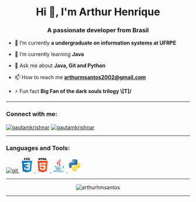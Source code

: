 <h1 align="center">Hi 👋, I'm Arthur Henrique</h1>
<h3 align="center">A passionate developer from Brasil</h3>

- 🔭 I’m currently **a undergraduate on information systems at UFRPE**

- 🌱 I’m currently learning **Java**

- 💬 Ask me about **Java, Git and Python**

- 📫 How to reach me **arthurmsantos2002@gmail.com**

- ⚡ Fun fact **Big Fan of the dark souls trilogy \\[T]/**

-----

<h3 align="left">Connect with me:</h3>
<p align="left">
<a href="https://www.linkedin.com/in/arthur-henrique-martins-santos/" target="blank"><img align="center" src="https://raw.githubusercontent.com/rahuldkjain/github-profile-readme-generator/master/src/images/icons/Social/linked-in-alt.svg" alt="gautamkrishnar" height="30" width="40" /></a>
<a href="https://www.instagram.com/arth.mrtns/" target="blank"><img align="center" src="https://raw.githubusercontent.com/rahuldkjain/github-profile-readme-generator/master/src/images/icons/Social/instagram.svg" alt="gautamkrishnar" height="30" width="40" /></a>

 -----
 
<h3 align="left">Languages and Tools:</h3>
<p align="left"> <a href="https://git-scm.com/" target="_blank" rel="noreferrer"> <img src="https://www.vectorlogo.zone/logos/git-scm/git-scm-icon.svg" alt="git" width="40" height="40"/> </a>  <a href="https://www.w3schools.com/css/" target="_blank" rel="noreferrer"> <img src="https://raw.githubusercontent.com/devicons/devicon/master/icons/css3/css3-original-wordmark.svg" alt="css3" width="40" height="40"/> </a> <a href="https://www.w3.org/html/" target="_blank" rel="noreferrer"> <img src="https://raw.githubusercontent.com/devicons/devicon/master/icons/html5/html5-original-wordmark.svg" alt="html5" width="40" height="40"/> </a> <a href="https://www.java.com" target="_blank" rel="noreferrer"> <img src="https://raw.githubusercontent.com/devicons/devicon/master/icons/java/java-original.svg" alt="java" width="40" height="40"/> </a> <a href="https://www.python.org" target="_blank" rel="noreferrer"> <img src="https://raw.githubusercontent.com/devicons/devicon/master/icons/python/python-original.svg" alt="python" width="40" height="40"/> </a> </p>

------ 

<div align="center">
<img height=180 src="https://github-readme-stats.vercel.app/api?username=arthurhmsantos&show_icons=true&theme=tokyonight&locale=en" alt="arthurhmsantos" />
</div>

-----
